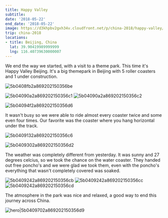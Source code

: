 ```yaml
---
title: Happy Valley
subtitle: 
date: '2018-05-22'
end_date: '2018-05-22'
image: https://d3khpbv2gxh34v.cloudfront.net/p/china-2018/happy-valley/5b040e702a869202150356da.jpg
trip: china-2018
locations:
- title: Beijing, China
  lat: 39.90419989999999
  lng: 116.40739630000007
---
```


We end the way we started, with a visit to a theme park. This time it's Happy Valley Beijing. It's a big themepark in Beijing with 5 roller coasters and 1 under construction.

![5b0408fb2a869202150356be](https://d3khpbv2gxh34v.cloudfront.net/p/china-2018/happy-valley/5b0408ff2a869202150356bf.jpg "1.254")

![5b04090a2a869202150356c1](https://d3khpbv2gxh34v.cloudfront.net/p/china-2018/happy-valley/5b0409112a869202150356c5.jpg "1.5")
![5b04090a2a869202150356c2](https://d3khpbv2gxh34v.cloudfront.net/p/china-2018/happy-valley/5b0409132a869202150356c7.jpg "0.667")

![5b04094f2a869202150356d6](https://d3khpbv2gxh34v.cloudfront.net/p/china-2018/happy-valley/5b0409562a869202150356d7.jpg "1.5")

It wasn't busy so we were able to ride almost every coaster twice and some even four times. Our favorite was the coaster where you hang horizontal under the track.

![5b0409132a869202150356c6](https://d3khpbv2gxh34v.cloudfront.net/p/china-2018/happy-valley/5b0409182a869202150356c8.jpg "1.5")

![5b0409302a869202150356d2](https://d3khpbv2gxh34v.cloudfront.net/p/china-2018/happy-valley/5b04093b2a869202150356d3.jpg "1.5")

The weather was completely different from yesterday. It was sunny and 27 degrees celcius, so we took the chance on the water coaster. They handed out free poncho's and we were glad we took them, even with the poncho's everything that wasn't completely covered was soaked. 

![5b0409242a869202150356cb](https://d3khpbv2gxh34v.cloudfront.net/p/china-2018/happy-valley/5b04092e2a869202150356d1.jpg "1.5")
![5b0409242a869202150356cc](https://d3khpbv2gxh34v.cloudfront.net/p/china-2018/happy-valley/5b0409282a869202150356ce.jpg "1.5")
![5b0409242a869202150356cd](https://d3khpbv2gxh34v.cloudfront.net/p/china-2018/happy-valley/5b0409292a869202150356cf.jpg "1.36")

The atmosphere in the park was nice and relaxed, a good way to end this journey across China. 

![hero|5b0409702a869202150356d9](https://d3khpbv2gxh34v.cloudfront.net/p/china-2018/happy-valley/5b0409702a869202150356d9.jpg "1.5")

